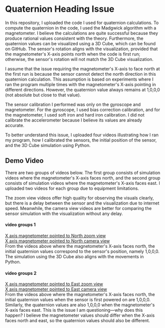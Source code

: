 # Quaternion Heading Issue
In this repository, I uploaded the code I used for quaternion calculations. To compute the quaternion in the code, I used the Madgwick algorithm with a magnetometer. I believe the calculations are quite successful because they produce rational values consistent with the theory. Furthermore, the quaternion values can be visualized using a 3D Cube, which can be found on GitHub. The sensor's rotation aligns with the visualization, provided that the magnetometer's X-axis points north when the code is first run; otherwise, the sensor's rotation will not match the 3D Cube visualization.

I assume that the issue requiring the magnetometer's X-axis to face north at the first run is because the sensor cannot detect the north direction in this quaternion calculation. This assumption is based on experiments where I ran the program multiple times with the magnetometer's X-axis pointing in different directions. However, the quaternion value always remains at 1,0,0,0 (not absolute but close to that value).

The sensor calibration I performed was only on the gyroscope and magnetometer. For the gyroscope, I used bias correction calibration, and for the magnetometer, I used soft iron and hard iron calibration. I did not calibrate the accelerometer because I believe its values are already accurate.

To better understand this issue, I uploaded four videos illustrating how I ran my program, how I calibrated the sensors, the initial position of the sensor, and the 3D Cube simulation using Python.

## Demo Video

There are two groups of videos below. The first group consists of simulation videos where the magnetometer's X-axis faces north, and the second group consists of simulation videos where the magnetometer's X-axis faces east. I uploaded two videos for each group due to equipment limitations.

The zoom view videos offer high quality for observing the visuals clearly, but there is a delay between the sensor and the visualization due to internet speed. Meanwhile, the camera view videos are better for comparing the sensor simulation with the visualization without any delay.

#### video groups 1
[X axis magnetometer pointed to North zoom view](https://youtu.be/pWliJR0dxj4)  
[X axis magnetometer pointed to North camera view](https://youtu.be/Q5Pou4o74G4)  
From the videos above where the magnetometer's X-axis faces north, the initial quaternion values correspond to the sensor's position, namely 1,0,0,0. The simulation using the 3D Cube also aligns with the movements in Python.

#### video groups 2
[X axis magnetometer pointed to East zoom view](https://youtu.be/GrCHB4ByquI)  
[X axis magnetometer pointed to East camera view](https://youtu.be/uOq0CAsV6eo)  
From the videos above where the magnetometer's X-axis faces north, the initial quaternion values when the sensor is first powered on are 1,0,0,0. Similarly, the quaternion values are also 1,0,0,0 when the magnetometer's X-axis faces east. This is the issue I am questioning—why does this happen? I believe the magnetometer values should differ when the X-axis faces north and east, so the quaternion values should also be different.
